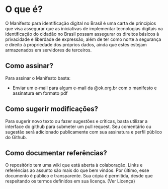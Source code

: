 # O que é?
O Manifesto para identificação digital no Brasil é uma carta de princípios que visa assegurar que as iniciativas de implementar tecnologias digitais na identificação do cidadão no Brasil possam assegurar os direitos básicos à privacidade e liberdade de expressão, além de ter como norte a segurança e direito à propriedade dos próprios dados, ainda que estes estejam armazenados em servidores de terceiros. 

## Como assinar? 
Para assinar o Manifesto basta:
* Enviar um e-mail para algum e-mail da @ok.org.br com o manifesto e assinatura em formato pdf

## Como sugerir modificações?
Para sugerir novo texto ou fazer sugestões e críticas, basta utilizar a interface do github para submeter um pull request. Seu comentário ou sugestão será adicionado publicamente com sua assinatura e perfil público do Github. 

## Como documentar referências?
O repositório tem uma wiki que está aberta à colaboração. Links e referências ao assunto são mais do que bem vindos. 
Por último, esse documento é público e transparente. Sua cópia é permitida, desde que respeitando os termos definidos em sua licença. (Ver Licença) 
